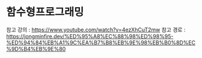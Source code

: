 # 함수형프로그래밍

참고 강의 : https://www.youtube.com/watch?v=4ezXhCuT2mw
참고 경로 : https://jongminfire.dev/%ED%95%A8%EC%88%98%ED%98%95-%ED%94%84%EB%A1%9C%EA%B7%B8%EB%9E%98%EB%B0%8D%EC%9D%B4%EB%9E%80
